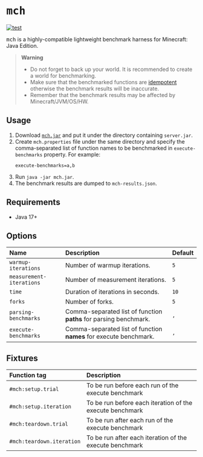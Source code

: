 # <samp>mch</samp>

[![test](https://github.com/mcenv/mch/actions/workflows/test.yml/badge.svg)](https://github.com/mcenv/mch/actions/workflows/test.yml)

<samp>mch</samp> is a highly-compatible lightweight benchmark harness for Minecraft: Java Edition.

> **Warning**
> - Do not forget to back up your world. It is recommended to create a world for benchmarking.
> - Make sure that the benchmarked functions are [idempotent](https://en.wikipedia.org/wiki/Idempotence) otherwise the benchmark results will be inaccurate.
> - Remember that the benchmark results may be affected by Minecraft/JVM/OS/HW.

## Usage

1. Download [`mch.jar`](https://github.com/mcenv/mch/releases/latest/download/mch.jar) and put it under the directory containing `server.jar`.
2. Create `mch.properties` file under the same directory and specify the comma-separated list of function names to be benchmarked in `execute-benchmarks` property. For example:
    ```properties
    execute-benchmarks=a,b
    ```
3. Run `java -jar mch.jar`.
4. The benchmark results are dumped to `mch-results.json`.

## Requirements

- Java 17+

## Options

| Name                     | Description                                                       | Default |
|:-------------------------|:------------------------------------------------------------------|:--------|
| `warmup-iterations`      | Number of warmup iterations.                                      | `5`     |
| `measurement-iterations` | Number of measurement iterations.                                 | `5`     |
| `time`                   | Duration of iterations in seconds.                                | `10`    |
| `forks`                  | Number of forks.                                                  | `5`     |
| `parsing-benchmarks`     | Comma-separated list of function **paths** for parsing benchmark. | `,`     |
| `execute-benchmarks`     | Comma-separated list of function **names** for execute benchmark. | `,`     |

## Fixtures

| Function tag              | Description                                              |
|:--------------------------|:---------------------------------------------------------|
| `#mch:setup.trial`        | To be run before each run of the execute benchmark       |
| `#mch:setup.iteration`    | To be run before each iteration of the execute benchmark |
| `#mch:teardown.trial`     | To be run after each run of the execute benchmark        |
| `#mch:teardown.iteration` | To be run after each iteration of the execute benchmark  |
